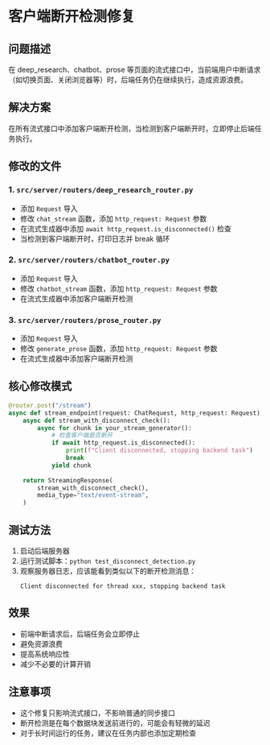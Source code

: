 # 客户端断开检测修复

## 问题描述
在 deep_research、chatbot、prose 等页面的流式接口中，当前端用户中断请求（如切换页面、关闭浏览器等）时，后端任务仍在继续执行，造成资源浪费。

## 解决方案
在所有流式接口中添加客户端断开检测，当检测到客户端断开时，立即停止后端任务执行。

## 修改的文件

### 1. `src/server/routers/deep_research_router.py`
- 添加 `Request` 导入
- 修改 `chat_stream` 函数，添加 `http_request: Request` 参数
- 在流式生成器中添加 `await http_request.is_disconnected()` 检查
- 当检测到客户端断开时，打印日志并 break 循环

### 2. `src/server/routers/chatbot_router.py`
- 添加 `Request` 导入
- 修改 `chatbot_stream` 函数，添加 `http_request: Request` 参数
- 在流式生成器中添加客户端断开检测

### 3. `src/server/routers/prose_router.py`
- 添加 `Request` 导入
- 修改 `generate_prose` 函数，添加 `http_request: Request` 参数
- 在流式生成器中添加客户端断开检测

## 核心修改模式

```python
@router.post("/stream")
async def stream_endpoint(request: ChatRequest, http_request: Request):
    async def stream_with_disconnect_check():
        async for chunk in your_stream_generator():
            # 检查客户端是否断开
            if await http_request.is_disconnected():
                print(f"Client disconnected, stopping backend task")
                break
            yield chunk
    
    return StreamingResponse(
        stream_with_disconnect_check(),
        media_type="text/event-stream",
    )
```

## 测试方法

1. 启动后端服务器
2. 运行测试脚本：`python test_disconnect_detection.py`
3. 观察服务器日志，应该能看到类似以下的断开检测消息：
   ```
   Client disconnected for thread xxx, stopping backend task
   ```

## 效果
- 前端中断请求后，后端任务会立即停止
- 避免资源浪费
- 提高系统响应性
- 减少不必要的计算开销

## 注意事项
- 这个修复只影响流式接口，不影响普通的同步接口
- 断开检测是在每个数据块发送前进行的，可能会有轻微的延迟
- 对于长时间运行的任务，建议在任务内部也添加定期检查 